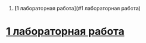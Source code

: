 1. [1 лабораторная работа](#1 лабораторная работа)

# [1 лабораторная работа](https://github.com/GorVad/MISIS-NN-ML/blob/master/CNN/CNN_Classification.py)
